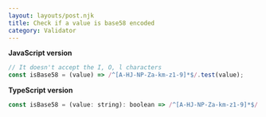 ```yaml
---
layout: layouts/post.njk
title: Check if a value is base58 encoded
category: Validator
---
```


**JavaScript version**

```js
// It doesn't accept the I, O, l characters
const isBase58 = (value) => /^[A-HJ-NP-Za-km-z1-9]*$/.test(value);
```

**TypeScript version**

```js
const isBase58 = (value: string): boolean => /^[A-HJ-NP-Za-km-z1-9]*$/.test(value);
```
